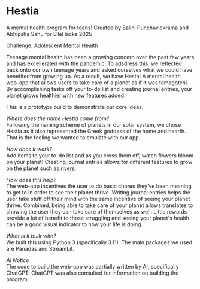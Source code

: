 # Hestia
A mental health program for teens! 
Created by Salini Punchiwickrama and Abhipsha Sahu for ElleHacks 2025 

Challenge: Adolescent Mental Health 

Teenage mental health has been a growing concern over the past few years and has excellerated with the pandemic. To adsdress this, we reflected back onto our own teenage years and asked ourselves what we could have benefitedfrom growing up. As a result, we have Hesta! A mental health web-app that allows users to take care of a planet as if it was tamagotchi. By accomplishing tasks off your to-do list and creating journal entries, your planet grows healthier with new features added. 

This is a prototype build to demonstrate our core ideas. 

*Where does the name Hestia come from?*  
Following the naming scheme of planets in our solar system, we chose Hestia as it also represented the Greek goddess of the home and hearth. That is the feeling we wanted to emulate with our app. 

*How does it work?*  
Add items to your to-do list and as you cross them off, watch flowers bloom on your planet! Creating journal entries allows for different features to grow on the planet such as rivers. 

*How does this help?*  
The web-app incentives the user to do basic chores they've been meaning to get to in order to see their planet thrive. Writing journal entries helps the user take stuff off their mind with the same incentive of seeing your planet thrive. Combined, being able to take care of your planet allows translates to showing the user they can take care of themselves as well. Little rewards provide a lot of benefit to those struggling and seeing your planet's health can be a good visual indicator to how your life is doing.

*What is it built with?*  
We built this using Python 3 (specifically 3.11). The main packages we used are Panadas and StreamLit. 

*AI Notice*  
The code to build the web-app was partially written by AI, specifically ChatGPT. ChatGPT was also consulted for information on building the program.  
